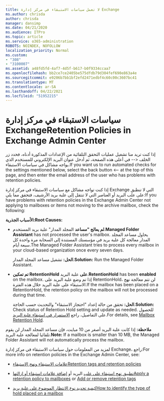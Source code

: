 ```yaml
---
title: لا تعمل سياسات الاستبقاء في مركز إدارة Exchange
ms.author: chrisda
author: chrisda
manager: dansimp
ms.date: 04/21/2020
ms.audience: ITPro
ms.topic: article
ms.service: o365-administration
ROBOTS: NOINDEX, NOFOLLOW
localization_priority: Normal
ms.custom:
- "308"
- "3100007"
ms.assetid: a48fd5fd-4af7-4d5f-b617-b0f9334ccaa7
ms.openlocfilehash: bb2ce7ce2405be575dfdb79d304fef690e863a4e
ms.sourcegitcommit: e9206b7bb1bf2efd2471edbf4c60c00c3607bc41
ms.translationtype: MT
ms.contentlocale: ar-SA
ms.lasthandoff: 04/22/2021
ms.locfileid: "51952215"
---
```

# <a name="retention-policies-in-exchange-admin-center"></a><span data-ttu-id="ca525-102">سياسات الاستبقاء في مركز إدارة Exchange</span><span class="sxs-lookup"><span data-stu-id="ca525-102">Retention Policies in Exchange Admin Center</span></span>

<span data-ttu-id="ca525-103">إذا كنت تريد منا تشغيل عمليات التحقق التلقائية من الإعدادات المذكورة أدناه، فحدد زر الخلف <-- في أعلى هذه الصفحة، ثم أدخل عنوان البريد الإلكتروني للمستخدم الذي يواجه مشاكل في سياسات الاستبقاء.</span><span class="sxs-lookup"><span data-stu-id="ca525-103">If you want us to run automated checks for the settings mentioned below, select the back button <-- at the top of this page, and then enter the email address of the user who has problems with retention policies.</span></span>

<span data-ttu-id="ca525-104">إذا كنت تواجه مشاكل مع سياسات الاستبقاء في مركز إدارة Exchange التي لا تنطبق على علب البريد أو العناصر التي لا تنتقل إلى علبة بريد الأرشيف، فتحقق مما يلي:</span><span class="sxs-lookup"><span data-stu-id="ca525-104">If you have problems with retention policies in the Exchange Admin Center not applying to mailboxes or items not moving to the archive mailbox, check the following:</span></span>

<span data-ttu-id="ca525-105">**الأسباب الجذرية:**</span><span class="sxs-lookup"><span data-stu-id="ca525-105">**Root Causes:**</span></span>

- <span data-ttu-id="ca525-106">**لم يعالج "مساعد** المجلد المدار" علبة بريد المستخدم.</span><span class="sxs-lookup"><span data-stu-id="ca525-106">**Managed Folder Assistant** has not processed the user's mailbox.</span></span> <span data-ttu-id="ca525-107">يحاول مساعد المجلد المدار معالجة كل علبة بريد في مؤسستك المستندة إلى السحابة مرة واحدة كل سبعة أيام.</span><span class="sxs-lookup"><span data-stu-id="ca525-107">The Managed Folder Assistant tries to process every mailbox in your cloud-based organization once every seven days.</span></span>

  <span data-ttu-id="ca525-108">**الحل:** تشغيل مساعد المجلد المدار.</span><span class="sxs-lookup"><span data-stu-id="ca525-108">**Solution:** Run the Managed Folder Assistant.</span></span>

- <span data-ttu-id="ca525-109">**تم تمكين RetentionHold** **على** علبة البريد.</span><span class="sxs-lookup"><span data-stu-id="ca525-109">**RetentionHold** has been **enabled** on the mailbox.</span></span> <span data-ttu-id="ca525-110">إذا تم وضع علبة البريد على RetentionHold، لن تتم معالجة نهج الاستبقاء على علبة البريد خلال هذه الفترة.</span><span class="sxs-lookup"><span data-stu-id="ca525-110">If the mailbox has been placed on a RetentionHold, the retention policy on the mailbox will not be processed during that time.</span></span>

  <span data-ttu-id="ca525-111">**الحل:** تحقق من حالة إعداد "احتجاز الاستبقاء" والتحديث حسب الحاجة.</span><span class="sxs-lookup"><span data-stu-id="ca525-111">**Solution:** Check status of Retention Hold setting and update as needed.</span></span> <span data-ttu-id="ca525-112">للحصول على التفاصيل، راجع [الاستمرار في استبقاء علبة البريد](https://docs.microsoft.com/exchange/security-and-compliance/messaging-records-management/mailbox-retention-hold).</span><span class="sxs-lookup"><span data-stu-id="ca525-112">For details, see [Mailbox Retention Hold](https://docs.microsoft.com/exchange/security-and-compliance/messaging-records-management/mailbox-retention-hold).</span></span>
 
<span data-ttu-id="ca525-113">**ملاحظة:** إذا كانت علبة البريد أصغر من 10 مبايت، فإن مساعد المجلد المدار لن يقوم تلقائيا لمعالجة علبة البريد.</span><span class="sxs-lookup"><span data-stu-id="ca525-113">**Note:** If a mailbox is smaller than 10 MB, the Managed Folder Assistant will not automatically process the mailbox.</span></span>
 
<span data-ttu-id="ca525-114">لمزيد من المعلومات حول سياسات الاستبقاء في مركز إدارة Exchange، راجع:</span><span class="sxs-lookup"><span data-stu-id="ca525-114">For more info on retention policies in the Exchange Admin Center, see:</span></span>

- [<span data-ttu-id="ca525-115">علامات الاستبقاء ونهج الاستبقاء</span><span class="sxs-lookup"><span data-stu-id="ca525-115">Retention tags and retention policies</span></span>](https://docs.microsoft.com/exchange/security-and-compliance/messaging-records-management/retention-tags-and-policies)

- <span data-ttu-id="ca525-116">[تطبيق نهج استبقاء على علب](https://docs.microsoft.com/exchange/security-and-compliance/messaging-records-management/apply-retention-policy) البريد أو [إضافة علامات استبقاء أو إزالتها](https://docs.microsoft.com/exchange/security-and-compliance/messaging-records-management/add-or-remove-retention-tags)</span><span class="sxs-lookup"><span data-stu-id="ca525-116">[Apply a retention policy to mailboxes](https://docs.microsoft.com/exchange/security-and-compliance/messaging-records-management/apply-retention-policy) or [Add or remove retention tags](https://docs.microsoft.com/exchange/security-and-compliance/messaging-records-management/add-or-remove-retention-tags)</span></span>

- [<span data-ttu-id="ca525-117">كيفية تحديد نوع الانتظار الموضوع على علبة بريد</span><span class="sxs-lookup"><span data-stu-id="ca525-117">How to identify the type of hold placed on a mailbox</span></span>](https://docs.microsoft.com/microsoft-365/compliance/identify-a-hold-on-an-exchange-online-mailbox)
